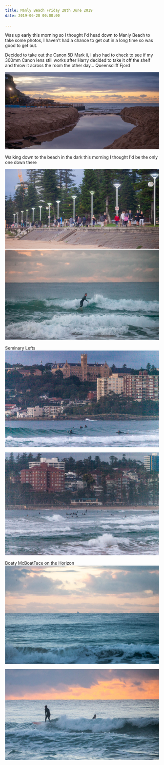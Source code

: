 ```yaml
---
title: Manly Beach Friday 28th June 2019
date: 2019-06-28 00:00:00

---
```


Was up early this morning so I thought I'd head down to Manly Beach to take some photos, I haven't had a chance to get out in a long time so was good to get out.

Decided to take out the Canon 5D Mark ii, I also had to check to see if my 300mm Canon lens still works after Harry decided to take it off the shelf and throw it across the room the other day...
Queenscliff Fjord

<img src="/assets/images/2019-06-28/20190628-IMG_1471.jpg" alt="Queenscliff Beach Fjord"/>

Walking down to the beach in the dark this morning I thought I'd be the only one down there

<img src="/assets/images/2019-06-28/20190628-IMG_1477.jpg" alt="Manly Beach Walkway"/>

<img src="/assets/images/2019-06-28/20190628-IMG_1512.jpg" alt="Manly Beach Surfer"/>

Seminary Lefts
<img src="/assets/images/2019-06-28/20190628-IMG_1534.jpg" alt="Manly Beach Seminary"/>

<img src="/assets/images/2019-06-28/20190628-IMG_1538.jpg"/>

Boaty McBoatFace on the Horizon
<img src="/assets/images/2019-06-28/20190628-IMG_1540.jpg" alt="Manly Beach Boat on Horizon"/>

<img src="/assets/images/2019-06-28/20190628-IMG_1548.jpg" alt="Manly Beach Sunrise Surfers"/>
